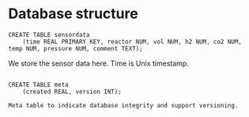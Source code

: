 # Database structure

```
CREATE TABLE sensordata 
    (time REAL PRIMARY KEY, reactor NUM, vol NUM, h2 NUM, co2 NUM, temp NUM, pressure NUM, comment TEXT);
```
We store the sensor data here. Time is Unix timestamp.

```

CREATE TABLE meta
    (created REAL, version INT);

Meta table to indicate database integrity and support versioning.


